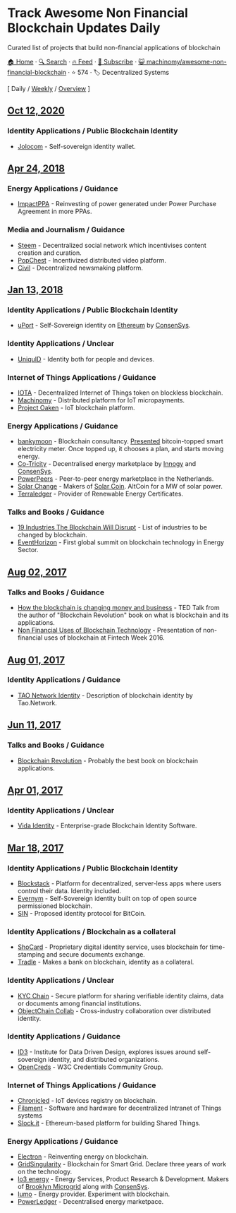 # Track Awesome Non Financial Blockchain Updates Daily

Curated list of projects that build non-financial applications of blockchain

[🏠 Home](/README.md) · [🔍 Search](https://www.trackawesomelist.com/search/) · [🔥 Feed](https://www.trackawesomelist.com/machinomy/awesome-non-financial-blockchain/rss.xml) · [📮 Subscribe](https://trackawesomelist.us17.list-manage.com/subscribe?u=d2f0117aa829c83a63ec63c2f&id=36a103854c) · [😺 machinomy/awesome-non-financial-blockchain](https://github.com/machinomy/awesome-non-financial-blockchain) · ⭐ 574 · 🏷️ Decentralized Systems

[ Daily / [Weekly](/content/machinomy/awesome-non-financial-blockchain/week/README.md) / [Overview](/content/machinomy/awesome-non-financial-blockchain/readme/README.md) ]

## [Oct 12, 2020](/content/2020/10/12/README.md)

### Identity Applications / Public Blockchain Identity

*   [Jolocom](https://jolocom.com) - Self-sovereign identity wallet.

## [Apr 24, 2018](/content/2018/04/24/README.md)

### Energy Applications / Guidance

*   [ImpactPPA](https://impactppa.com) - Reinvesting of power generated under Power Purchase Agreement in more PPAs.

### Media and Journalism / Guidance

*   [Steem](https://steem.io) - Decentralized social network which incentivises content creation and curation.
*   [PopChest](https://popchest.com) - Incentivized distributed video platform.
*   [Civil](https://joincivil.com) - Decentralized newsmaking platform.

## [Jan 13, 2018](/content/2018/01/13/README.md)

### Identity Applications / Public Blockchain Identity

*   [uPort](https://www.uport.me) - Self-Sovereign identity on [Ethereum](https://ethereum.org) by [ConsenSys](https://consensys.net).

### Identity Applications / Unclear

*   [UniquID](http://uniquid.com) - Identity both for people and devices.

### Internet of Things Applications / Guidance

*   [IOTA](http://www.iotatoken.com) - Decentralized Internet of Things token on blockless blockchain.
*   [Machinomy](http://machinomy.com) - Distributed platform for IoT micropayments.
*   [Project Oaken](https://www.projectoaken.com) - IoT blockchain platform.

### Energy Applications / Guidance

*   [bankymoon](http://bankymoon.co.za/) - Blockchain consultancy. [Presented](http://goo.gl/L6vJBx) bitcoin-topped smart electricity meter. Once topped up, it chooses a plan, and starts moving energy.
*   [Co-Tricity](https://co-tricity.com/) - Decentralised energy marketplace by [Innogy](https://innovationhub.innogy.com/) and [ConsenSys](https://consensys.net).
*   [PowerPeers](https://www.powerpeers.nl/) - Peer-to-peer energy marketplace in the Netherlands.
*   [Solar Change](http://www.solarchange.co/) - Makers of [Solar Coin](http://solarcoin.org/). AltCoin for a MW of solar power.
*   [Terraledger](https://terraledger.com) - Provider of Renewable Energy Certificates.

### Talks and Books / Guidance

*   [19 Industries The Blockchain Will Disrupt](https://www.youtube.com/watch?v=G3psxs3gyf8) - List of industries to be changed by blockchain.
*   [EventHorizon](http://eventhorizon2017.com) - First global summit on blockchain technology in Energy Sector.

## [Aug 02, 2017](/content/2017/08/02/README.md)

### Talks and Books / Guidance

*   [How the blockchain is changing money and business](https://www.youtube.com/watch?v=Pl8OlkkwRpc) - TED Talk from the author of "Blockchain Revolution" book on what is blockchain and its applications.
*   [Non Financial Uses of Blockchain Technology](https://www.youtube.com/watch?v=GGCHaphRjoM) - Presentation of non-financial uses of blockchain at Fintech Week 2016.

## [Aug 01, 2017](/content/2017/08/01/README.md)

### Identity Applications / Guidance

*   [TAO Network Identity](http://tao.network/portfolio-item/the-identity-system/) - Description of blockchain identity by Tao.Network.

## [Jun 11, 2017](/content/2017/06/11/README.md)

### Talks and Books / Guidance

*   [Blockchain Revolution](http://blockchain-revolution.com) - Probably the best book on blockchain applications.

## [Apr 01, 2017](/content/2017/04/01/README.md)

### Identity Applications / Unclear

*   [Vida Identity](https://vidaidentity.com) - Enterprise-grade Blockchain Identity Software.

## [Mar 18, 2017](/content/2017/03/18/README.md)

### Identity Applications / Public Blockchain Identity

*   [Blockstack](https://blockstack.org) - Platform for decentralized, server-less apps where users control their data. Identity included.
*   [Evernym](http://www.evernym.com) - Self-Sovereign identity built on top of open source permissioned blockchain.
*   [SIN](https://en.bitcoin.it/wiki/Identity_protocol_v1) - Proposed identity protocol for BitCoin.

### Identity Applications / Blockchain as a collateral

*   [ShoCard](https://shocard.com) - Proprietary digital identity service, uses blockchain for time-stamping and secure documents exchange.
*   [Tradle](https://tradle.io/) - Makes a bank on blockchain, identity as a collateral.

### Identity Applications / Unclear

*   [KYC Chain](http://kyc-chain.com) - Secure platform for sharing verifiable identity claims, data or documents among financial institutions.
*   [ObjectChain Collab](http://www.objectchain-collab.com) - Cross-industry collaboration over distributed identity.

### Identity Applications / Guidance

*   [ID3](https://idcubed.org) - Institute for Data Driven Design, explores issues around self-sovereign identity, and distributed organizations.
*   [OpenCreds](http://opencreds.org) - W3C Credentials Community Group.

### Internet of Things Applications / Guidance

*   [Chronicled](http://www.chronicled.com) - IoT devices registry on blockchain.
*   [Filament](http://filament.com) - Software and hardware for decentralized Intranet of Things systems
*   [Slock.it](https://slock.it) - Ethereum-based platform for building Shared Things.

### Energy Applications / Guidance

*   [Electron](http://www.electron.org.uk/) - Reinventing energy on blockchain.
*   [GridSingularity](http://gridsingularity.com) - Blockchain for Smart Grid. Declare three years of work on the technology.
*   [lo3 energy](http://lo3energy.com) - Energy Services, Product Research & Development. Makers of [Brooklyn Microgrid](http://brooklynmicrogrid.com) along with [ConsenSys](https://consensys.net).
*   [lumo](https://lumoenergy.com.au) - Energy provider. Experiment with blockchain.
*   [PowerLedger](https://powerledger.io) - Decentralised energy marketpace.